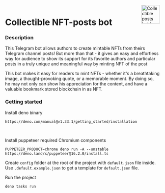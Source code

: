 <a href="https://pi.oberton.io/#/">
    <img src="https://i.ibb.co/dfRJQTF/Screenshot-2023-03-15-at-15-14-05.png" alt="Collectible posts bot logo" title="Collectibe posts bot" align="right" height="60" />
</a>

# Collectible NFT-posts bot

### Description

This Telegram bot allows authors to create mintable NFTs from theirs Telegram channel posts! 
But more than that - it gives an easy and effortless way for audience to show its support for its favorite authors and particular posts in a truly unique and meaningful way by minting NFT of the post

This bot makes it easy for readers to mint NFTs - whether it's a breathtaking image, a thought-provoking quote, or a memorable moment. By doing so, he may not only can show his appreciation for the content, and have a valuable bookmark stored blockchain in as NFT.

### Getting started

Install deno binary
```
https://deno.com/manual@v1.33.1/getting_started/installation
```
<br/>

Install puppeteer required Chromium components
```
PUPPETEER_PRODUCT=chrome deno run -A --unstable https://deno.land/x/puppeteer@16.2.0/install.ts
```

Create `config` folder at the root of the project with `default.json` file inside. <br/>
Use `.default.example.json` to get a template for `default.json` file.

Run the project

```
deno tasks run
```

